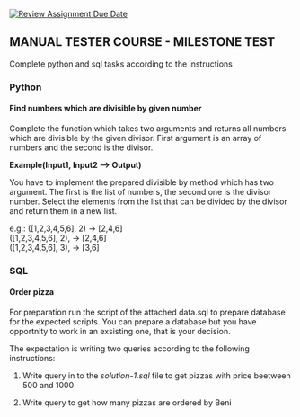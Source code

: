 [![Review Assignment Due Date](https://classroom.github.com/assets/deadline-readme-button-24ddc0f5d75046c5622901739e7c5dd533143b0c8e959d652212380cedb1ea36.svg)](https://classroom.github.com/a/pJAENxpt)
## MANUAL TESTER COURSE - MILESTONE TEST

Complete python and sql tasks according to the instructions

### Python

#### Find numbers which are divisible by given number

Complete the function which takes two arguments and returns all numbers which are divisible by the given divisor. First argument is an array of numbers and the second is the divisor.

**Example(Input1, Input2 --> Output)**

You have to implement the prepared divisible by method which has two argument. The first is the list of numbers, the second one is the divisor number. Select the elements from the list that can be divided by the divisor and return them in a new list.

e.g.: 
([1,2,3,4,5,6], 2)  -> [2,4,6]  
([1,2,3,4,5,6], 2), -> [2,4,6]  
([1,2,3,4,5,6], 3), -> [3,6]  


### SQL

#### Order pizza

For preparation run the script of the attached data.sql to prepare database for the expected scripts. You can prepare
a database but you have opportnity to work in an exsisting one, that is your decision. 

The expectation is writing two queries according to the following instructions:

1. Write query in to the *solution-1.sql* file to get pizzas with price beetween 500 and 1000

2. Write query to get how many pizzas are ordered by Beni





